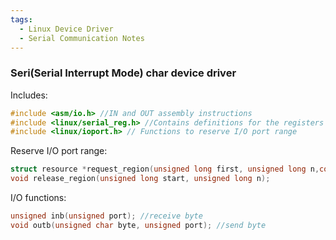 ```yaml
---
tags:
  - Linux Device Driver 
  - Serial Communication Notes
---
```


### Seri(Serial Interrupt Mode) char device driver 

Includes:
```c
#include <asm/io.h> //IN and OUT assembly instructions
#include <linux/serial_reg.h> //Contains definitions for the registers
#include <linux/ioport.h> // Functions to reserve I/O port range
```

Reserve I/O port range:
```c
struct resource *request_region(unsigned long first, unsigned long n,const char *name);
void release_region(unsigned long start, unsigned long n);
```

I/O functions:
```c
unsigned inb(unsigned port); //receive byte
void outb(unsigned char byte, unsigned port); //send byte
```

